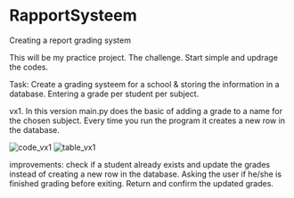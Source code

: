 # RapportSysteem
Creating a report grading system


This will be my practice project. 
The challenge. Start simple and updrage the codes.

Task: Create a grading systeem for a school & storing the information in a database. 
Entering a grade per student per subject.
   
vx1.
In this version main.py does the basic of adding a grade to a name for the chosen subject.
Every time you run the program it creates a new row in the database.

![code_vx1](https://user-images.githubusercontent.com/101508384/164482206-9c9b3602-3f7c-4898-b7ec-2ae2fd0ff586.png)
![table_vx1](https://user-images.githubusercontent.com/101508384/164482236-42772574-6fbf-424f-92bf-b845bcfb46d5.png)

improvements: check if a student already exists and update the grades instead of creating a new row in the database.
Asking the user if he/she is finished grading before exiting. 
Return and confirm the updated grades.
